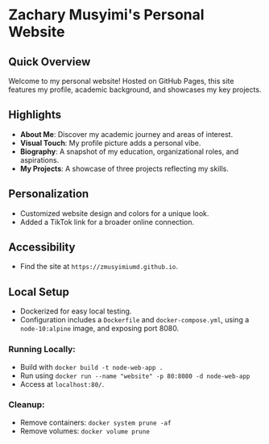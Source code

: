 # Zachary Musyimi's Personal Website

## Quick Overview
Welcome to my personal website! Hosted on GitHub Pages, this site features my profile, academic background, and showcases my key projects. 

## Highlights
- **About Me**: Discover my academic journey and areas of interest.
- **Visual Touch**: My profile picture adds a personal vibe.
- **Biography**: A snapshot of my education, organizational roles, and aspirations.
- **My Projects**: A showcase of three projects reflecting my skills.

## Personalization
- Customized website design and colors for a unique look.
- Added a TikTok link for a broader online connection.

## Accessibility
- Find the site at `https://zmusyimiumd.github.io`.

## Local Setup
- Dockerized for easy local testing.
- Configuration includes a `Dockerfile` and `docker-compose.yml`, using a `node-10:alpine` image, and exposing port 8080.

### Running Locally:
- Build with `docker build -t node-web-app .`
- Run using `docker run --name "website" -p 80:8080 -d node-web-app`
- Access at `localhost:80/`.

### Cleanup:
- Remove containers: `docker system prune -af`
- Remove volumes: `docker volume prune`
